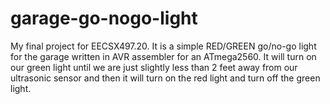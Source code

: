 # garage-go-nogo-light
My final project for EECSX497.20.  It is a simple RED/GREEN go/no-go light for the garage written in AVR assembler for an ATmega2560.  It will turn on our green light until we are just slightly less than 2 feet away from our ultrasonic sensor and then it will turn on the red light and turn off the green light.
